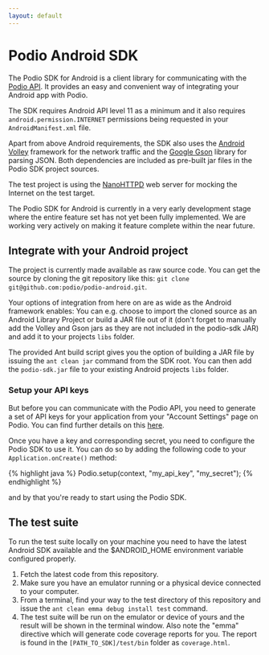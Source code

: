 ```yaml
---
layout: default
---
```

# Podio Android  SDK #
The Podio SDK for Android is a client library for communicating with the [Podio API](https://developers.podio.com). It provides an easy and convenient way of integrating your Android app with Podio.

The SDK requires Android API level 11 as a minimum and it also requires  `android.permission.INTERNET` permissions being requested in your `AndroidManifest.xml` file.

Apart from above Android requirements, the SDK also uses the [Android Volley](https://android.googlesource.com/platform/frameworks/volley/) framework for the network traffic and the [Google Gson](https://code.google.com/p/google-gson/) library for parsing JSON. Both dependencies are included as pre-built jar files in the Podio SDK project sources.

The test project is using the [NanoHTTPD](http://nanohttpd.com/) web server for mocking the Internet on the test target.

The Podio SDK for Android is currently in a very early development stage where the entire feature set has not yet been fully implemented. We are working very actively on making it feature complete within the near future.

## Integrate with your Android project
The project is currently made available as raw source code. You can get the source by cloning the git repository like this: `git clone git@github.com:podio/podio-android.git`.

Your options of integration from here on are as wide as the Android framework enables: You can e.g. choose to import the cloned source as an Android Library Project or build a JAR file out of it (don't forget to manually add the Volley and Gson jars as they are not included in the podio-sdk JAR) and add it to your projects `libs` folder.

The provided Ant build script gives you the option of building a JAR file by issuing the `ant clean jar` command from the SDK root. You can then add the `podio-sdk.jar` file to your existing Android projects `libs` folder.

### Setup your API keys
But before you can communicate with the Podio API, you need to generate a set of API keys for your application from your "Account Settings" page on Podio. You can find further details on this [here](https://developers.podio.com/api-key).

Once you have a key and corresponding secret, you need to configure the Podio SDK to use it. You can do so by adding the following code to your `Application.onCreate()` method:

{% highlight java %}
Podio.setup(context, "my_api_key", "my_secret");
{% endhighlight %}

and by that you're ready to start using the Podio SDK.

## The test suite
To run the test suite locally on your machine you need to have the latest Android SDK available and the $ANDROID_HOME environment variable configured properly.

1. Fetch the latest code from this repository.
1. Make sure you have an emulator running or a physical device connected to your computer.
1. From a terminal, find your way to the test directory of this repository and issue the `ant clean emma debug install test` command.
1. The test suite will be run on the emulator or device of yours and the result will be shown in the terminal window. Also note the "emma" directive which will generate code coverage reports for you. The report is found in the `[PATH_TO_SDK]/test/bin` folder as `coverage.html`.
